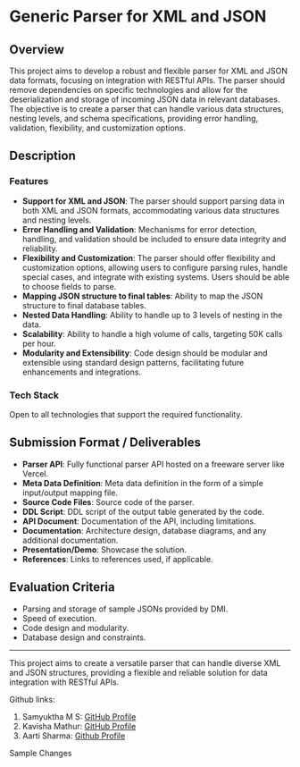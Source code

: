 # Generic Parser for XML and JSON

## Overview

This project aims to develop a robust and flexible parser for XML and JSON data formats, focusing on integration with RESTful APIs. The parser should remove dependencies on specific technologies and allow for the deserialization and storage of incoming JSON data in relevant databases. The objective is to create a parser that can handle various data structures, nesting levels, and schema specifications, providing error handling, validation, flexibility, and customization options.

## Description

### Features

- **Support for XML and JSON**: The parser should support parsing data in both XML and JSON formats, accommodating various data structures and nesting levels.
- **Error Handling and Validation**: Mechanisms for error detection, handling, and validation should be included to ensure data integrity and reliability.
- **Flexibility and Customization**: The parser should offer flexibility and customization options, allowing users to configure parsing rules, handle special cases, and integrate with existing systems. Users should be able to choose fields to parse.
- **Mapping JSON structure to final tables**: Ability to map the JSON structure to final database tables.
- **Nested Data Handling**: Ability to handle up to 3 levels of nesting in the data.
- **Scalability**: Ability to handle a high volume of calls, targeting 50K calls per hour.
- **Modularity and Extensibility**: Code design should be modular and extensible using standard design patterns, facilitating future enhancements and integrations.

### Tech Stack

Open to all technologies that support the required functionality.

## Submission Format / Deliverables

- **Parser API**: Fully functional parser API hosted on a freeware server like Vercel.
- **Meta Data Definition**: Meta data definition in the form of a simple input/output mapping file.
- **Source Code Files**: Source code of the parser.
- **DDL Script**: DDL script of the output table generated by the code.
- **API Document**: Documentation of the API, including limitations.
- **Documentation**: Architecture design, database diagrams, and any additional documentation.
- **Presentation/Demo**: Showcase the solution.
- **References**: Links to references used, if applicable.

## Evaluation Criteria

- Parsing and storage of sample JSONs provided by DMI.
- Speed of execution.
- Code design and modularity.
- Database design and constraints.

---

This project aims to create a versatile parser that can handle diverse XML and JSON structures, providing a flexible and reliable solution for data integration with RESTful APIs.


Github links:
1. Samyuktha M S: [GitHub Profile](https://github.com/samyuktha-12)
2. Kavisha Mathur: [GitHub Profile](https://github.com/Kavisha4)
3. Aarti Sharma: [Github Profile](https://github.com/aartisharma05)


Sample Changes